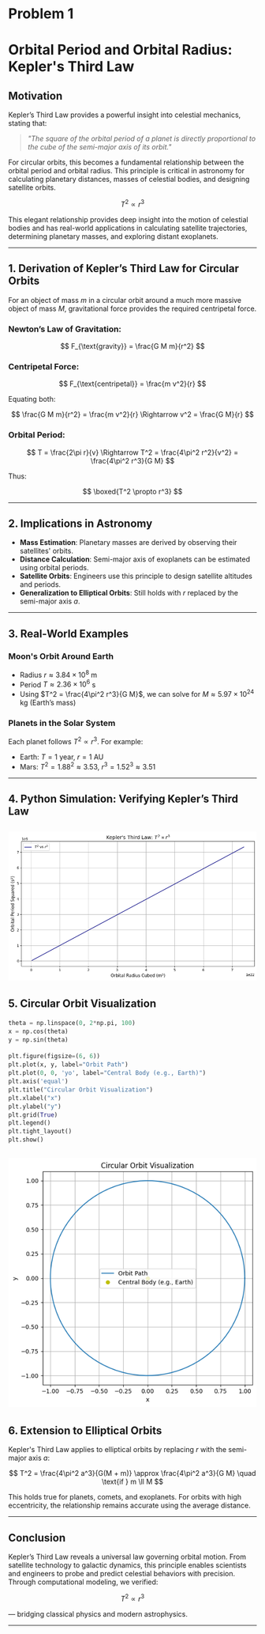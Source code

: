 # Problem 1


# **Orbital Period and Orbital Radius: Kepler's Third Law**

## **Motivation**

Kepler’s Third Law provides a powerful insight into celestial mechanics, stating that:

> *"The square of the orbital period of a planet is directly proportional to the cube of the semi-major axis of its orbit."*

For circular orbits, this becomes a fundamental relationship between the orbital period and orbital radius. This principle is critical in astronomy for calculating planetary distances, masses of celestial bodies, and designing satellite orbits.


$$
T^2 \propto r^3
$$

This elegant relationship provides deep insight into the motion of celestial bodies and has real-world applications in calculating satellite trajectories, determining planetary masses, and exploring distant exoplanets.

---

## **1. Derivation of Kepler’s Third Law for Circular Orbits**

For an object of mass $m$ in a circular orbit around a much more massive object of mass $M$, gravitational force provides the required centripetal force.

### **Newton’s Law of Gravitation:**

$$
F_{\text{gravity}} = \frac{G M m}{r^2}
$$

### **Centripetal Force:**

$$
F_{\text{centripetal}} = \frac{m v^2}{r}
$$

Equating both:

$$
\frac{G M m}{r^2} = \frac{m v^2}{r} \Rightarrow v^2 = \frac{G M}{r}
$$

### **Orbital Period:**

$$
T = \frac{2\pi r}{v} \Rightarrow T^2 = \frac{4\pi^2 r^2}{v^2} = \frac{4\pi^2 r^3}{G M}
$$

Thus:

$$
\boxed{T^2 \propto r^3}
$$

---

## **2. Implications in Astronomy**

* **Mass Estimation**: Planetary masses are derived by observing their satellites' orbits.
* **Distance Calculation**: Semi-major axis of exoplanets can be estimated using orbital periods.
* **Satellite Orbits**: Engineers use this principle to design satellite altitudes and periods.
* **Generalization to Elliptical Orbits**: Still holds with $r$ replaced by the semi-major axis $a$.

---

## **3. Real-World Examples**

### **Moon's Orbit Around Earth**

* Radius $r \approx 3.84 \times 10^8$ m
* Period $T \approx 2.36 \times 10^6$ s
* Using $T^2 = \frac{4\pi^2 r^3}{G M}$, we can solve for $M \approx 5.97 \times 10^{24} \, \text{kg}$ (Earth’s mass)

### **Planets in the Solar System**

Each planet follows $T^2 \propto r^3$. For example:

* Earth: $T = 1$ year, $r = 1$ AU
* Mars: $T^2 = 1.88^2 \approx 3.53$, $r^3 = 1.52^3 \approx 3.51$

---

## **4. Python Simulation: Verifying Kepler’s Third Law**



![alt text](image-4.png)
---

## **5. Circular Orbit Visualization**

```python
theta = np.linspace(0, 2*np.pi, 100)
x = np.cos(theta)
y = np.sin(theta)

plt.figure(figsize=(6, 6))
plt.plot(x, y, label="Orbit Path")
plt.plot(0, 0, 'yo', label="Central Body (e.g., Earth)")
plt.axis('equal')
plt.title("Circular Orbit Visualization")
plt.xlabel("x")
plt.ylabel("y")
plt.grid(True)
plt.legend()
plt.tight_layout()
plt.show()
```


![alt text](image-3.png)
---

## **6. Extension to Elliptical Orbits**

Kepler's Third Law applies to elliptical orbits by replacing $r$ with the semi-major axis $a$:

$$
T^2 = \frac{4\pi^2 a^3}{G(M + m)} \approx \frac{4\pi^2 a^3}{G M} \quad \text{if } m \ll M
$$

This holds true for planets, comets, and exoplanets. For orbits with high eccentricity, the relationship remains accurate using the average distance.

---

## **Conclusion**

Kepler’s Third Law reveals a universal law governing orbital motion. From satellite technology to galactic dynamics, this principle enables scientists and engineers to probe and predict celestial behaviors with precision. Through computational modeling, we verified:

$$
T^2 \propto r^3
$$

— bridging classical physics and modern astrophysics.

---


